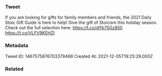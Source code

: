 ### Tweet
If you are looking for gifts for family members and friends, the 2021 Daily Stoic Gift Guide is here to help! Give the gift of Stoicism this holiday season. Check out the full selection here: https://t.co/dYb75Gz850 https://t.co/VLFV9KEHZI

### Metadata
Tweet ID: 1467575876703379468
Created At: 2021-12-05T19:25:29.000Z

### Related

